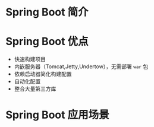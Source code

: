 # Spring Boot 简介



# Spring Boot 优点

- 快速构建项目
- 内嵌服务器（Tomcat,Jetty,Undertow），无需部署 `war` 包
- 依赖启动器简化构建配置
- 自动化配置
- 整合大量第三方库




# Spring Boot 应用场景


